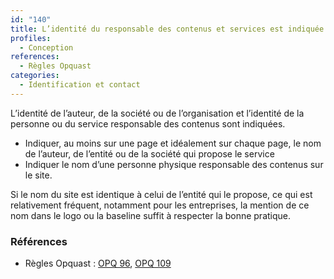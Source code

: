 ```yaml
---
id: "140"
title: L’identité du responsable des contenus et services est indiquée.
profiles:
  - Conception
references:
  - Règles Opquast
categories:
  - Identification et contact
---
```


L’identité de l’auteur, de la société ou de l’organisation et l’identité de la personne ou du service responsable des contenus sont indiquées.

* Indiquer, au moins sur une page et idéalement sur chaque page, le nom de l’auteur, de l’entité ou de la société qui propose le service
* Indiquer le nom d’une personne physique responsable des contenus sur le site.

Si le nom du site est identique à celui de l’entité qui le propose, ce qui est relativement fréquent, notamment pour les entreprises, la mention de ce nom dans le logo ou la baseline suffit à respecter la bonne pratique.

### Références

* Règles Opquast : [OPQ 96](https://checklists.opquast.com/fr/assurance-qualite-web/lidentite-de-lauteur-de-la-societe-ou-de-lorganisation-est-indiquee), [OPQ 109](https://checklists.opquast.com/fr/assurance-qualite-web/lidentite-de-la-personne-ou-du-service-responsable-des-contenus-est-indiquee)
